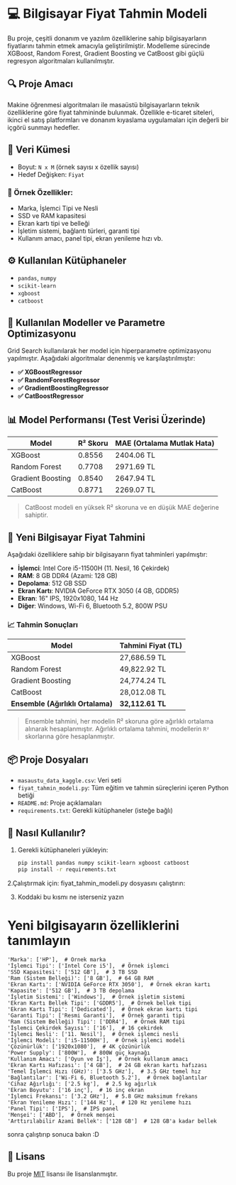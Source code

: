 # 💻 Bilgisayar Fiyat Tahmin Modeli

Bu proje, çeşitli donanım ve yazılım özelliklerine sahip bilgisayarların fiyatlarını tahmin etmek amacıyla geliştirilmiştir. Modelleme sürecinde XGBoost, Random Forest, Gradient Boosting ve CatBoost gibi güçlü regresyon algoritmaları kullanılmıştır.

## 🔍 Proje Amacı

Makine öğrenmesi algoritmaları ile masaüstü bilgisayarların teknik özelliklerine göre fiyat tahmininde bulunmak. Özellikle e-ticaret siteleri, ikinci el satış platformları ve donanım kıyaslama uygulamaları için değerli bir içgörü sunmayı hedefler.

## 📁 Veri Kümesi
- Boyut: `N x M` (örnek sayısı x özellik sayısı)
- Hedef Değişken: `Fiyat`

### 📌 Örnek Özellikler:
- Marka, İşlemci Tipi ve Nesli
- SSD ve RAM kapasitesi
- Ekran kartı tipi ve belleği
- İşletim sistemi, bağlantı türleri, garanti tipi
- Kullanım amacı, panel tipi, ekran yenileme hızı vb.

## ⚙️ Kullanılan Kütüphaneler

- `pandas`, `numpy`
- `scikit-learn`
- `xgboost`
- `catboost`

## 🧪 Kullanılan Modeller ve Parametre Optimizasyonu

Grid Search kullanılarak her model için hiperparametre optimizasyonu yapılmıştır. Aşağıdaki algoritmalar denenmiş ve karşılaştırılmıştır:

- **✅ XGBoostRegressor**
- **✅ RandomForestRegressor**
- **✅ GradientBoostingRegressor**
- **✅ CatBoostRegressor**

## 📊 Model Performansı (Test Verisi Üzerinde)

| Model              | R² Skoru | MAE (Ortalama Mutlak Hata) |
|--------------------|----------|-----------------------------|
| XGBoost            | 0.8556   | 2404.06 TL                  |
| Random Forest      | 0.7708   | 2971.69 TL                  |
| Gradient Boosting  | 0.8540   | 2647.94 TL                  |
| CatBoost           | 0.8771   | 2269.07 TL                  |
> CatBoost modeli en yüksek R² skoruna ve en düşük MAE değerine sahiptir.

## 🤖 Yeni Bilgisayar Fiyat Tahmini

Aşağıdaki özelliklere sahip bir bilgisayarın fiyat tahminleri yapılmıştır:

- **İşlemci**: Intel Core i5-11500H (11. Nesil, 16 Çekirdek)
- **RAM**: 8 GB DDR4 (Azami: 128 GB)
- **Depolama**: 512 GB SSD
- **Ekran Kartı**: NVIDIA GeForce RTX 3050 (4 GB, GDDR5)
- **Ekran**: 16" IPS, 1920x1080, 144 Hz
- **Diğer**: Windows, Wi-Fi 6, Bluetooth 5.2, 800W PSU

### 📈 Tahmin Sonuçları

| Model              | Tahmini Fiyat (TL) |
|--------------------|--------------------|
| XGBoost            | 27,686.59 TL       |
| Random Forest      | 49,822.92 TL       |
| Gradient Boosting  | 24,774.24 TL       |
| CatBoost           | 28,012.08 TL       |
| **Ensemble (Ağırlıklı Ortalama)** | **32,112.61 TL** |

> Ensemble tahmini, her modelin R² skoruna göre ağırlıklı ortalama alınarak hesaplanmıştır.
> Ağırlıklı ortalama tahmini, modellerin `R²` skorlarına göre hesaplanmıştır.

## 📦 Proje Dosyaları

- `masaustu_data_kaggle.csv`: Veri seti
- `fiyat_tahmin_modeli.py`: Tüm eğitim ve tahmin süreçlerini içeren Python betiği
- `README.md`: Proje açıklamaları
- `requirements.txt`: Gerekli kütüphaneler (isteğe bağlı)

## 🚀 Nasıl Kullanılır?

1. Gerekli kütüphaneleri yükleyin:
   ```bash
   pip install pandas numpy scikit-learn xgboost catboost
   pip install -r requirements.txt
2.Çalıştırmak için:
   fiyat_tahmin_modeli.py dosyasını çalıştırın:

3. Koddaki bu kısmı ne isterseniz yazın
# Yeni bilgisayarın özelliklerini tanımlayın
    'Marka': ['HP'],  # Örnek marka
    'İşlemci Tipi': ['Intel Core i5'],  # Örnek işlemci
    'SSD Kapasitesi': ['512 GB'],  # 3 TB SSD
    'Ram (Sistem Belleği)': ['8 GB'],  # 64 GB RAM
    'Ekran Kartı': ['NVIDIA GeForce RTX 3050'],  # Örnek ekran kartı
    'Kapasite': ['512 GB'],  # 3 TB depolama
    'İşletim Sistemi': ['Windows'],  # Örnek işletim sistemi
    'Ekran Kartı Bellek Tipi': ['GDDR5'],  # Örnek bellek tipi
    'Ekran Kartı Tipi': ['Dedicated'],  # Örnek ekran kartı tipi
    'Garanti Tipi': ['Resmi Garanti'],  # Örnek garanti tipi
    'Ram (Sistem Belleği) Tipi': ['DDR4'],  # Örnek RAM tipi
    'İşlemci Çekirdek Sayısı': ['16'],  # 16 çekirdek
    'İşlemci Nesli': ['11. Nesil'],  # Örnek işlemci nesli
    'İşlemci Modeli': ['i5-11500H'],  # Örnek işlemci modeli
    'Çözünürlük': ['1920x1080'],  # 4K çözünürlük
    'Power Supply': ['800W'],  # 800W güç kaynağı
    'Kullanım Amacı': ['Oyun ve İş'],  # Örnek kullanım amacı
    'Ekran Kartı Hafızası': ['4 GB'],  # 24 GB ekran kartı hafızası
    'Temel İşlemci Hızı (GHz)': ['3.5 GHz'],  # 3.5 GHz temel hız
    'Bağlantılar': ['Wi-Fi 6, Bluetooth 5.2'],  # Örnek bağlantılar
    'Cihaz Ağırlığı': ['2.5 kg'],  # 2.5 kg ağırlık
    'Ekran Boyutu': ['16 inç'],  # 16 inç ekran
    'İşlemci Frekansı': ['3.2 GHz'],  # 5.8 GHz maksimum frekans
    'Ekran Yenileme Hızı': ['144 Hz'],  # 120 Hz yenileme hızı
    'Panel Tipi': ['IPS'],  # IPS panel
    'Menşei': ['ABD'],  # Örnek menşei
    'Arttırılabilir Azami Bellek': ['128 GB']  # 128 GB'a kadar bellek
sonra çalıştırıp sonuca bakın :D
## 📄 Lisans

Bu proje [MIT](LICENSE) lisansı ile lisanslanmıştır.

